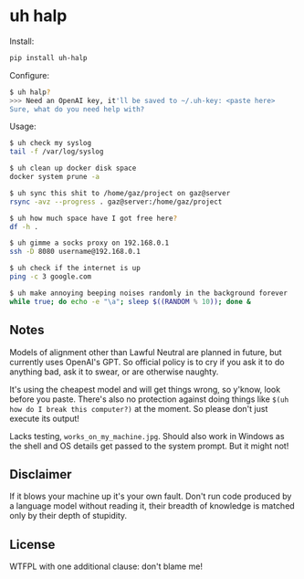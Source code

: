 # uh halp

Install:

```bash
pip install uh-halp
```

Configure:

```bash
$ uh halp?
>>> Need an OpenAI key, it'll be saved to ~/.uh-key: <paste here>
Sure, what do you need help with?
```

Usage:

```bash
$ uh check my syslog
tail -f /var/log/syslog

$ uh clean up docker disk space
docker system prune -a

$ uh sync this shit to /home/gaz/project on gaz@server
rsync -avz --progress . gaz@server:/home/gaz/project

$ uh how much space have I got free here?
df -h .

$ uh gimme a socks proxy on 192.168.0.1
ssh -D 8080 username@192.168.0.1

$ uh check if the internet is up
ping -c 3 google.com

$ uh make annoying beeping noises randomly in the background forever
while true; do echo -e "\a"; sleep $((RANDOM % 10)); done &
```

## Notes

Models of alignment other than Lawful Neutral are planned in future, but
currently uses OpenAI's GPT. So official policy is to cry if you ask it to do
anything bad, ask it to swear, or are otherwise naughty.

It's using the cheapest model and will get things wrong, so y'know, look
before you paste. There's also no protection against doing things like
`$(uh how do I break this computer?)` at the moment. So please don't just
execute its output!

Lacks testing, `works_on_my_machine.jpg`. Should also work in Windows as the
shell and OS details get passed to the system prompt. But it might not!

## Disclaimer

If it blows your machine up it's your own fault. Don't run code produced by
a language model without reading it, their breadth of knowledge is matched
only by their depth of stupidity.

## License

WTFPL with one additional clause: don't blame me!
